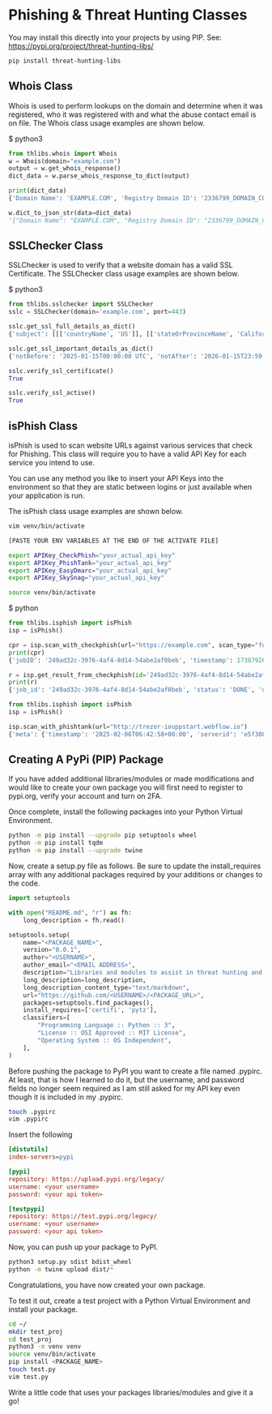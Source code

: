 # Phishing & Threat Hunting Classes

You may install this directly into your projects by using PIP. See: https://pypi.org/project/threat-hunting-libs/

```bash
pip install threat-hunting-libs
```

## Whois Class

Whois is used to perform lookups on the domain and determine when it was registered, who it was registered with
and what the abuse contact email is on file. The Whois class usage examples are shown below.

$ python3

```python
from thlibs.whois import Whois
w = Whois(domain="example.com")
output = w.get_whois_response()
dict_data = w.parse_whois_response_to_dict(output)

print(dict_data)
{'Domain Name': 'EXAMPLE.COM', 'Registry Domain ID': '2336799_DOMAIN_COM-VRSN', 'Registrar WHOIS Server': 'whois.iana.org', 'Registrar': 'RESERVED-Internet Assigned Numbers Authority', 'Registrar IANA ID': '376', 'Registrar Abuse Contact Email': '', 'Name Server': 'B.IANA-SERVERS.NET', 'DNSSEC': 'signedDelegation', 'DNSSEC DS Data': '370 13 2 BE74359954660069D5C63D200C39F5603827D7DD02B56F120EE9F3A86764247C', 'domain': 'EXAMPLE.COM', 'organisation': 'Internet Assigned Numbers Authority', 'created': '1992-01-01', 'source': 'IANA'}

w.dict_to_json_str(data=dict_data)
'{"Domain Name": "EXAMPLE.COM", "Registry Domain ID": "2336799_DOMAIN_COM-VRSN", "Registrar WHOIS Server": "whois.iana.org", "Registrar": "RESERVED-Internet Assigned Numbers Authority", "Registrar IANA ID": "376", "Registrar Abuse Contact Email": "", "Name Server": "B.IANA-SERVERS.NET", "DNSSEC": "signedDelegation", "DNSSEC DS Data": "370 13 2 BE74359954660069D5C63D200C39F5603827D7DD02B56F120EE9F3A86764247C", "domain": "EXAMPLE.COM", "organisation": "Internet Assigned Numbers Authority", "created": "1992-01-01", "source": "IANA"}'

```


## SSLChecker Class

SSLChecker is used to verify that a website domain has a valid SSL Certificate. 
The SSLChecker class usage examples are shown below.

$ python3

```python
from thlibs.sslchecker import SSLChecker
sslc = SSLChecker(domain='example.com', port=443)

sslc.get_ssl_full_details_as_dict()
{'subject': [[['countryName', 'US']], [['stateOrProvinceName', 'California']], [['localityName', 'Los Angeles']], [['organizationName', 'Internet Corporation for Assigned Names and Numbers']], [['commonName', '*.example.com']]], 'issuer': [[['countryName', 'US']], [['organizationName', 'DigiCert Inc']], [['commonName', 'DigiCert Global G3 TLS ECC SHA384 2020 CA1']]], 'version': 3, 'serialNumber': '0AD893BAFA68B0B7FB7A404F06ECAF9A', 'notBefore': 'Jan 15 00:00:00 2025 GMT', 'notAfter': 'Jan 15 23:59:59 2026 GMT', 'subjectAltName': [['DNS', '*.example.com'], ['DNS', 'example.com']], 'OCSP': ['http://ocsp.digicert.com'], 'caIssuers': ['http://cacerts.digicert.com/DigiCertGlobalG3TLSECCSHA3842020CA1-2.crt'], 'crlDistributionPoints': ['http://crl3.digicert.com/DigiCertGlobalG3TLSECCSHA3842020CA1-2.crl', 'http://crl4.digicert.com/DigiCertGlobalG3TLSECCSHA3842020CA1-2.crl']}

sslc.get_ssl_important_details_as_dict()
{'notBefore': '2025-01-15T00:00:00 UTC', 'notAfter': '2026-01-15T23:59:59 UTC', 'caIssuers': ['http://cacerts.digicert.com/DigiCertGlobalG3TLSECCSHA3842020CA1-2.crt'], 'serialNumber': '0AD893BAFA68B0B7FB7A404F06ECAF9A', 'countryName': 'US', 'stateOrProvinceName': 'California', 'localityName': 'Los Angeles', 'organizationName': 'Internet Corporation for Assigned Names and Numbers', 'issuer': {'countryName': 'US', 'organizationName': 'DigiCert Inc', 'commonName': 'DigiCert Global G3 TLS ECC SHA384 2020 CA1'}}

sslc.verify_ssl_certificate()
True

sslc.verify_ssl_active()
True

```

## isPhish Class

isPhish is used to scan website URLs against various services that check for Phishing. This class will require
you to have a valid API Key for each service you intend to use.

You can use any method you like to insert your API Keys into the environment so that they are
static between logins or just available when your application is run. 

The isPhish class usage examples are shown below.

```bash
vim venv/bin/activate

[PASTE YOUR ENV VARIABLES AT THE END OF THE ACTIVATE FILE]

export APIKey_CheckPhish="your_actual_api_key"
export APIKey_PhishTank="your_actual_api_key"
export APIKey_EasyDmarc="your_actual_api_key"
export APIKey_SkySnag="your_actual_api_key"

source venv/bin/activate
```

$ python

```python
from thlibs.isphish import isPhish
isp = isPhish()

cpr = isp.scan_with_checkphish(url="https://example.com", scan_type="full")
print(cpr)
{'jobID': '249ad32c-3976-4af4-8d14-54abe2af0beb', 'timestamp': 1738792650318}

r = isp.get_result_from_checkphish(id='249ad32c-3976-4af4-8d14-54abe2af0beb')
print(r)
{'job_id': '249ad32c-3976-4af4-8d14-54abe2af0beb', 'status': 'DONE', 'url': 'https://example.com/', 'url_sha256': '0f115db062b7c0dd030b16878c99dea5c354b49dc37b38eb8846179c7783e9d7', 'disposition': 'clean', 'brand': 'unknown', 'insights': 'https://checkphish.ai/insights/url/1738792650331/0f115db062b7c0dd030b16878c99dea5c354b49dc37b38eb8846179c7783e9d7', 'resolved': False, 'screenshot_path': 'https://bst-prod-screenshots.s3-us-west-2.amazonaws.com/20250205/0f115db062b7c0dd030b16878c99dea5c354b49dc37b38eb8846179c7783e9d7_1738792650331.png', 'scan_start_ts': 1738792650318, 'scan_end_ts': 1738792656866, 'error': False, 'image_objects': [], 'categories': ['domain_purchase']}
```

```python
from thlibs.isphish import isPhish
isp = isPhish()

isp.scan_with_phishtank(url="http://trezor-iouppstart.webflow.io")
{'meta': {'timestamp': '2025-02-06T06:42:58+00:00', 'serverid': 'e5f3084e', 'status': 'success', 'requestid': '172.17.128.1.67a459f21efa92.13439159'}, 'results': {'url': 'http://trezor-iouppstart.webflow.io', 'in_database': True, 'phish_id': 8963829, 'phish_detail_page': 'http://www.phishtank.com/phish_detail.php?phish_id=8963829', 'verified': True, 'verified_at': '2025-02-06T06:12:39+00:00', 'valid': True}}
```


## Creating A PyPi (PIP) Package

If you have added additional libraries/modules or made modifications and would like to create your 
own package you will first need to register to pypi.org, verify your account and turn on 2FA.

Once complete, install the following packages into your Python Virtual Environment.

```bash
python -m pip install --upgrade pip setuptools wheel
python -m pip install tqdm
python -m pip install --upgrade twine
```

Now, create a setup.py file as follows. Be sure to update the install_requires array with any additional packages 
required by your additions or changes to the code.

```python
import setuptools

with open("README.md", "r") as fh:
    long_description = fh.read()

setuptools.setup(
    name="<PACKAGE_NAME>",
    version="0.0.1",
    author="<USERNAME>",
    author_email="<EMAIL ADDRESS>",
    description="Libraries and modules to assist in threat hunting and research.",
    long_description=long_description,
    long_description_content_type="text/markdown",
    url="https://github.com/<USERNAME>/<PACKAGE_URL>",
    packages=setuptools.find_packages(),
    install_requires=['certifi', 'pytz'],
    classifiers=[
        "Programming Language :: Python :: 3",
        "License :: OSI Approved :: MIT License",
        "Operating System :: OS Independent",
    ],
)
```

Before pushing the package to PyPI you want to create a file named .pypirc. At least, that is how I learned to do it,
but the username, and password fields no longer seem required as I am still asked for my API key even though it is
included in my .pypirc.

```bash
touch .pypirc
vim .pypirc
```

Insert the following

```ini
[distutils] 
index-servers=pypi

[pypi]
repository: https://upload.pypi.org/legacy/ 
username: <your username>
password: <your api token>

[testpypi]
repository: https://test.pypi.org/legacy/
username: <your username>
password: <your api token>
```

Now, you can push up your package to PyPI.

```bash
python3 setup.py sdist bdist_wheel
python -m twine upload dist/*
```

Congratulations, you have now created your own package.

To test it out, create a test project with a Python Virtual Environment and install your package.

```bash
cd ~/
mkdir test_proj
cd test_proj
python3 -m venv venv
source venv/bin/activate
pip install <PACKAGE_NAME>
touch test.py
vim test.py
```

Write a little code that uses your packages libraries/modules and give it a go!



